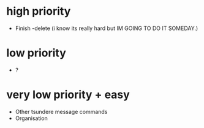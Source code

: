 # high priority

* Finish -delete (i know its really hard but IM GOING TO DO IT SOMEDAY.)

# low priority

* ?

# very low priority + easy

* Other tsundere message commands
* Organisation

